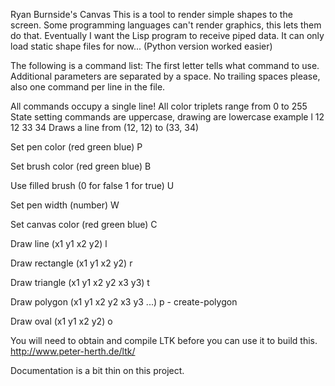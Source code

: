 Ryan Burnside's Canvas
This is a tool to render simple shapes to the screen.
Some programming languages can't render graphics, this lets them do that.
Eventually I want the Lisp program to receive piped data.
It can only load static shape files for now... (Python version worked easier)

The following is a command list:
The first letter tells what command to use.
Additional parameters are separated by a space.
No trailing spaces please, also one command per line in the file.

All commands occupy a single line!
All color triplets range from 0 to 255
State setting commands are uppercase, drawing are lowercase
example
l 12 12 33 34
Draws a line from (12, 12) to (33, 34)

Set pen color (red green blue)
P

Set brush color (red green blue)
B

Use filled brush (0 for false 1 for true)
U

Set pen width (number)
W

Set canvas color (red green blue)
C

Draw line (x1 y1 x2 y2)
l

Draw rectangle (x1 y1 x2 y2)
r

Draw triangle (x1 y1 x2 y2 x3 y3)
t

Draw polygon (x1 y1 x2 y2 x3 y3 ...)
p - create-polygon

Draw oval (x1 y1 x2 y2)
o

You will need to obtain and compile LTK before you can use it to build this.
http://www.peter-herth.de/ltk/

Documentation is a bit thin on this project.

